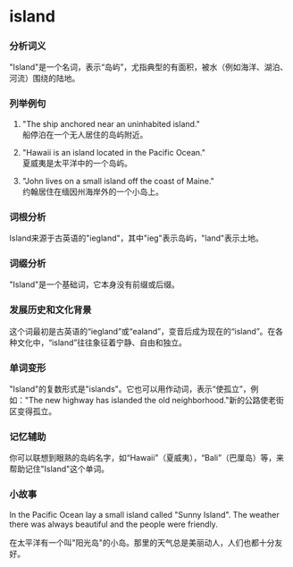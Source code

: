 # island

### 分析词义

  

"Island"是一个名词，表示“岛屿”，尤指典型的有面积，被水（例如海洋、湖泊、河流）围绕的陆地。

  

### 列举例句

  

1.  "The ship anchored near an uninhabited island."  
    船停泊在一个无人居住的岛屿附近。
    
      
    
2.  "Hawaii is an island located in the Pacific Ocean."  
    夏威夷是太平洋中的一个岛屿。
    
      
    
3.  "John lives on a small island off the coast of Maine."  
    约翰居住在缅因州海岸外的一个小岛上。
    
      
    

  

### 词根分析

  

Island来源于古英语的"iegland"，其中"ieg"表示岛屿，"land"表示土地。

  

### 词缀分析

  

"Island"是一个基础词，它本身没有前缀或后缀。

  

### 发展历史和文化背景

  

这个词最初是古英语的“iegland”或“ealand”，变音后成为现在的“island”。在各种文化中，“island”往往象征着宁静、自由和独立。

  

### 单词变形

  

"Island"的复数形式是"islands"。它也可以用作动词，表示“使孤立”，例如："The new highway has islanded the old neighborhood."新的公路使老街区变得孤立。

  

### 记忆辅助

  

你可以联想到眼熟的岛屿名字，如“Hawaii”（夏威夷），“Bali”（巴厘岛）等，来帮助记住"Island"这个单词。

  

### 小故事

  

In the Pacific Ocean lay a small island called "Sunny Island". The weather there was always beautiful and the people were friendly.

  

在太平洋有一个叫"阳光岛"的小岛。那里的天气总是美丽动人，人们也都十分友好。
